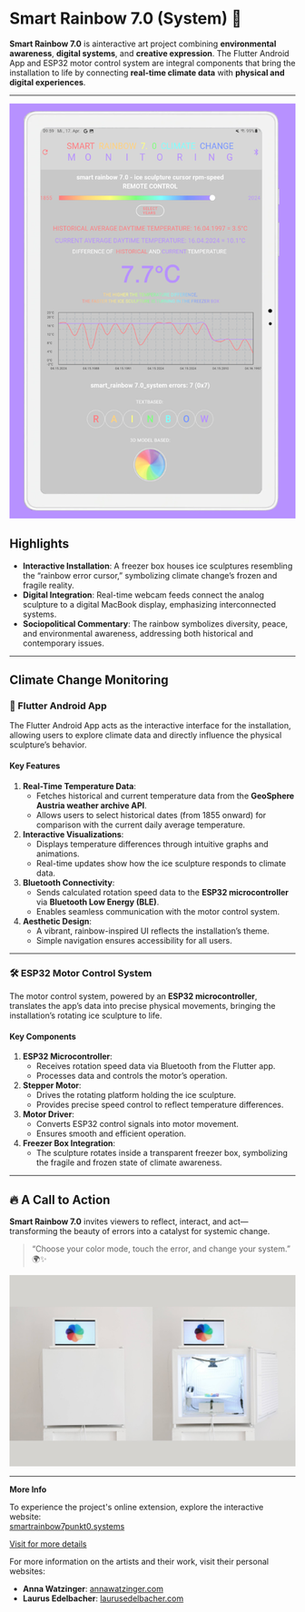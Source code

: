 # Smart Rainbow 7.0 (System) 🌈

**Smart Rainbow 7.0** is ainteractive art project combining **environmental awareness**, **digital systems**, and **creative expression**. The Flutter Android App and ESP32 motor control system are integral components that bring the installation to life by connecting **real-time climate data** with **physical and digital experiences**.

---
![Smart Rainbow Logo](foto%204%20monitoring.jpg)

## Highlights
- **Interactive Installation**: A freezer box houses ice sculptures resembling the “rainbow error cursor,” symbolizing climate change’s frozen and fragile reality.
- **Digital Integration**: Real-time webcam feeds connect the analog sculpture to a digital MacBook display, emphasizing interconnected systems.
- **Sociopolitical Commentary**: The rainbow symbolizes diversity, peace, and environmental awareness, addressing both historical and contemporary issues.

---

## Climate Change Monitoring

### 📱 Flutter Android App

The Flutter Android App acts as the interactive interface for the installation, allowing users to explore climate data and directly influence the physical sculpture’s behavior.

#### Key Features
1. **Real-Time Temperature Data**:
   - Fetches historical and current temperature data from the **GeoSphere Austria weather archive API**.
   - Allows users to select historical dates (from 1855 onward) for comparison with the current daily average temperature.
2. **Interactive Visualizations**:
   - Displays temperature differences through intuitive graphs and animations.
   - Real-time updates show how the ice sculpture responds to climate data.
3. **Bluetooth Connectivity**:
   - Sends calculated rotation speed data to the **ESP32 microcontroller** via **Bluetooth Low Energy (BLE)**.
   - Enables seamless communication with the motor control system.
4. **Aesthetic Design**:
   - A vibrant, rainbow-inspired UI reflects the installation’s theme.
   - Simple navigation ensures accessibility for all users.

---

### 🛠️ ESP32 Motor Control System

The motor control system, powered by an **ESP32 microcontroller**, translates the app’s data into precise physical movements, bringing the installation’s rotating ice sculpture to life.

#### Key Components
1. **ESP32 Microcontroller**:
   - Receives rotation speed data via Bluetooth from the Flutter app.
   - Processes data and controls the motor’s operation.
2. **Stepper Motor**:
   - Drives the rotating platform holding the ice sculpture.
   - Provides precise speed control to reflect temperature differences.
3. **Motor Driver**:
   - Converts ESP32 control signals into motor movement.
   - Ensures smooth and efficient operation.
4. **Freezer Box Integration**:
   - The sculpture rotates inside a transparent freezer box, symbolizing the fragile and frozen state of climate awareness.

---

## 🔥 A Call to Action

**Smart Rainbow 7.0** invites viewers to reflect, interact, and act—transforming the beauty of errors into a catalyst for systemic change.

> “Choose your color mode, touch the error, and change your system.” 🌍✨

![Smart Rainbow Logo](smartrainbow70_visuals.jpg)

___
**More Info**

To experience the project's online extension, explore the interactive website:  
[smartrainbow7punkt0.systems](http://www.smartrainbow7punkt0.systems/)


[Visit for more details](https://fabrikraum.org/information_2.html)

For more information on the artists and their work, visit their personal websites:
- **Anna Watzinger**: [annawatzinger.com](https://annawatzinger.com/)
- **Laurus Edelbacher**: [laurusedelbacher.com](https://laurusedelbacher.com/)




